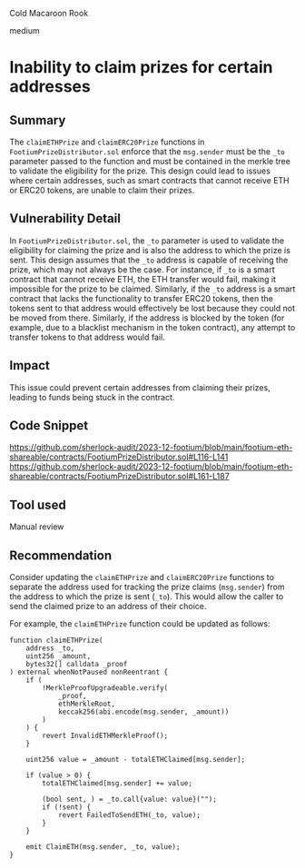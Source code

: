Cold Macaroon Rook

medium

# Inability to claim prizes for certain addresses

## Summary

The `claimETHPrize` and `claimERC20Prize` functions in `FootiumPrizeDistributor.sol` enforce that the `msg.sender` must be the `_to` parameter passed to the function and must be contained in the merkle tree to validate the eligibility for the prize. This design could lead to issues where certain addresses, such as smart contracts that cannot receive ETH or ERC20 tokens, are unable to claim their prizes.

## Vulnerability Detail

In `FootiumPrizeDistributor.sol`, the `_to` parameter is used to validate the eligibility for claiming the prize and is also the address to which the prize is sent. This design assumes that the `_to` address is capable of receiving the prize, which may not always be the case. For instance, if `_to` is a smart contract that cannot receive ETH, the ETH transfer would fail, making it impossible for the prize to be claimed. Similarly, if the `_to` address is a smart contract that lacks the functionality to transfer ERC20 tokens, then the tokens sent to that address would effectively be lost because they could not be moved from there. Similarly, if the address is blocked by the token (for example, due to a blacklist mechanism in the token contract), any attempt to transfer tokens to that address would fail.

## Impact

This issue could prevent certain addresses from claiming their prizes, leading to funds being stuck in the contract.

## Code Snippet

https://github.com/sherlock-audit/2023-12-footium/blob/main/footium-eth-shareable/contracts/FootiumPrizeDistributor.sol#L116-L141
https://github.com/sherlock-audit/2023-12-footium/blob/main/footium-eth-shareable/contracts/FootiumPrizeDistributor.sol#L161-L187

## Tool used

Manual review

## Recommendation

Consider updating the `claimETHPrize` and `claimERC20Prize` functions to separate the address used for tracking the prize claims (`msg.sender`) from the address to which the prize is sent (`_to`). This would allow the caller to send the claimed prize to an address of their choice.

For example, the `claimETHPrize` function could be updated as follows:

```solidity
function claimETHPrize(
    address _to,
    uint256 _amount,
    bytes32[] calldata _proof
) external whenNotPaused nonReentrant {
    if (
        !MerkleProofUpgradeable.verify(
            _proof,
            ethMerkleRoot,
            keccak256(abi.encode(msg.sender, _amount))
        )
    ) {
        revert InvalidETHMerkleProof();
    }

    uint256 value = _amount - totalETHClaimed[msg.sender];

    if (value > 0) {
        totalETHClaimed[msg.sender] += value;

        (bool sent, ) = _to.call{value: value}("");
        if (!sent) {
            revert FailedToSendETH(_to, value);
        }
    }

    emit ClaimETH(msg.sender, _to, value);
}
```
